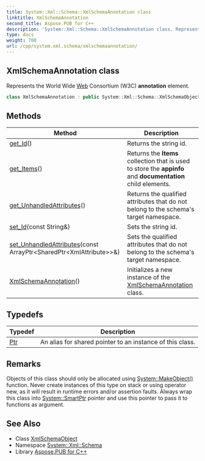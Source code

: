 ```yaml
---
title: System::Xml::Schema::XmlSchemaAnnotation class
linktitle: XmlSchemaAnnotation
second_title: Aspose.PUB for C++
description: 'System::Xml::Schema::XmlSchemaAnnotation class. Represents the World Wide Web Consortium (W3C) annotation element in C++.'
type: docs
weight: 700
url: /cpp/system.xml.schema/xmlschemaannotation/
---
```

## XmlSchemaAnnotation class


Represents the World Wide [Web](../../system.web/) Consortium (W3C) **annotation** element.

```cpp
class XmlSchemaAnnotation : public System::Xml::Schema::XmlSchemaObject
```

## Methods

| Method | Description |
| --- | --- |
| [get_Id](./get_id/)() | Returns the string id. |
| [get_Items](./get_items/)() | Returns the **Items** collection that is used to store the **appinfo** and **documentation** child elements. |
| [get_UnhandledAttributes](./get_unhandledattributes/)() | Returns the qualified attributes that do not belong to the schema's target namespace. |
| [set_Id](./set_id/)(const String\&) | Sets the string id. |
| [set_UnhandledAttributes](./set_unhandledattributes/)(const ArrayPtr\<SharedPtr\<XmlAttribute\>\>\&) | Sets the qualified attributes that do not belong to the schema's target namespace. |
| [XmlSchemaAnnotation](./xmlschemaannotation/)() | Initializes a new instance of the [XmlSchemaAnnotation](./) class. |
## Typedefs

| Typedef | Description |
| --- | --- |
| [Ptr](./ptr/) | An alias for shared pointer to an instance of this class. |
## Remarks



Objects of this class should only be allocated using [System::MakeObject()](../../system/makeobject/) function. Never create instances of this type on stack or using operator new, as it will result in runtime errors and/or assertion faults. Always wrap this class into [System::SmartPtr](../../system/smartptr/) pointer and use this pointer to pass it to functions as argument. 

## See Also

* Class [XmlSchemaObject](../xmlschemaobject/)
* Namespace [System::Xml::Schema](../)
* Library [Aspose.PUB for C++](../../)
